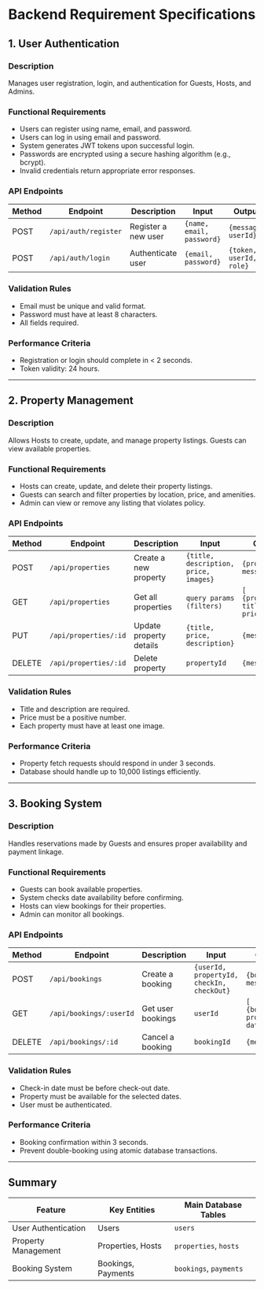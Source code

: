 # Backend Requirement Specifications

## 1. User Authentication

### Description
Manages user registration, login, and authentication for Guests, Hosts, and Admins.

### Functional Requirements
- Users can register using name, email, and password.
- Users can log in using email and password.
- System generates JWT tokens upon successful login.
- Passwords are encrypted using a secure hashing algorithm (e.g., bcrypt).
- Invalid credentials return appropriate error responses.

### API Endpoints
| Method | Endpoint              | Description          | Input                              | Output                                 |
|--------|-----------------------|----------------------|-------------------------------------|----------------------------------------|
| POST   | `/api/auth/register`  | Register a new user  | `{name, email, password}`           | `{message, userId}`                    |
| POST   | `/api/auth/login`     | Authenticate user    | `{email, password}`                 | `{token, userId, role}`                |

### Validation Rules
- Email must be unique and valid format.
- Password must have at least 8 characters.
- All fields required.

### Performance Criteria
- Registration or login should complete in < 2 seconds.
- Token validity: 24 hours.

---

## 2. Property Management

### Description
Allows Hosts to create, update, and manage property listings. Guests can view available properties.

### Functional Requirements
- Hosts can create, update, and delete their property listings.
- Guests can search and filter properties by location, price, and amenities.
- Admin can view or remove any listing that violates policy.

### API Endpoints
| Method | Endpoint                | Description              | Input                                | Output                           |
|--------|--------------------------|--------------------------|---------------------------------------|----------------------------------|
| POST   | `/api/properties`       | Create a new property    | `{title, description, price, images}` | `{propertyId, message}`          |
| GET    | `/api/properties`       | Get all properties       | `query params (filters)`              | `[ {propertyId, title, price} ]` |
| PUT    | `/api/properties/:id`   | Update property details  | `{title, price, description}`         | `{message}`                      |
| DELETE | `/api/properties/:id`   | Delete property          | `propertyId`                         | `{message}`                      |

### Validation Rules
- Title and description are required.
- Price must be a positive number.
- Each property must have at least one image.

### Performance Criteria
- Property fetch requests should respond in under 3 seconds.
- Database should handle up to 10,000 listings efficiently.

---

## 3. Booking System

### Description
Handles reservations made by Guests and ensures proper availability and payment linkage.

### Functional Requirements
- Guests can book available properties.
- System checks date availability before confirming.
- Hosts can view bookings for their properties.
- Admin can monitor all bookings.

### API Endpoints
| Method | Endpoint                 | Description            | Input                                       | Output                                 |
|--------|---------------------------|------------------------|----------------------------------------------|----------------------------------------|
| POST   | `/api/bookings`           | Create a booking       | `{userId, propertyId, checkIn, checkOut}`    | `{bookingId, message}`                 |
| GET    | `/api/bookings/:userId`   | Get user bookings      | `userId`                                    | `[ {bookingId, propertyId, dates} ]`  |
| DELETE | `/api/bookings/:id`       | Cancel a booking       | `bookingId`                                 | `{message}`                            |

### Validation Rules
- Check-in date must be before check-out date.
- Property must be available for the selected dates.
- User must be authenticated.

### Performance Criteria
- Booking confirmation within 3 seconds.
- Prevent double-booking using atomic database transactions.

---

## Summary

| Feature              | Key Entities        | Main Database Tables     |
|----------------------|--------------------|---------------------------|
| User Authentication  | Users              | `users`                   |
| Property Management  | Properties, Hosts  | `properties`, `hosts`     |
| Booking System       | Bookings, Payments | `bookings`, `payments`    |
